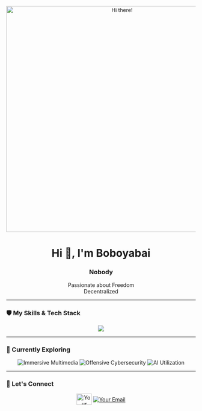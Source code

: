 <p align="center">
  <img src="[YOUR_HEADER_IMAGE_LINK]" alt="Hi there!" width="600"/>
</p>

<div id="user-content-toc" align="center">
  <h1 align="center">Hi 👋, I'm Boboyabai</h1>
  <h3 align="center">Nobody</h3>
  <p align="center">
    Passionate about Freedom<br/>
    Decentralized
  </p>
</div>

---

### 🛡️ My Skills & Tech Stack

<p align="center">
  <a href="https://skillicons.dev">
    <img src="https://skillicons.dev/icons?i=kali,python,bash,burp,docker,git,linux,postman" />
  </a>
</p>

---

### 🔭 Currently Exploring

<p align="center">
  <img src="https://img.shields.io/badge/Immersive%20Multimedia-8A2BE2?style=for-the-badge" alt="Immersive Multimedia"/>
  <img src="https://img.shields.io/badge/Offensive%20Cybersecurity-DC143C?style=for-the-badge" alt="Offensive Cybersecurity"/>
  <img src="https://img.shields.io/badge/AI%20Utilization-00BFFF?style=for-the-badge" alt="AI Utilization"/>
</p>

---

### 🔗 Let's Connect

<p align="center">
  <a href="[YOUR_TWITTER_PROFILE_LINK]" target="_blank"><img align="center" src="https://raw.githubusercontent.com/rahuldkjain/github-profile-readme-generator/master/src/images/icons/Social/twitter.svg" alt="Your Twitter Profile" height="30" width="40" /></a>
  
  <a href="mailto:[YOUR_EMAIL_ADDRESS]" target="_blank">
    <img align="center" src="https://img.shields.io/badge/Gmail-D14836?style=for-the-badge&logo=gmail&logoColor=white" alt="Your Email"/>
  </a>
</p>
